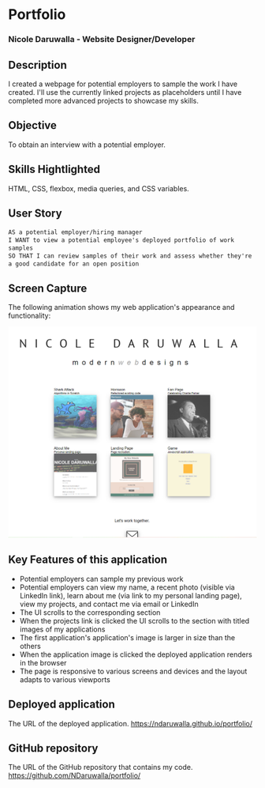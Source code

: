 # Portfolio

### Nicole Daruwalla - Website Designer/Developer

## Description

I created a webpage for potential employers to sample the work I have created. I'll use the currently linked projects as placeholders until I have completed more advanced projects to showcase my skills. 

## Objective
 To obtain an interview with a potential employer.

## Skills Hightlighted
HTML, CSS, flexbox, media queries, and CSS variables. 


## User Story

```
AS a potential employer/hiring manager
I WANT to view a potential employee's deployed portfolio of work samples
SO THAT I can review samples of their work and assess whether they're a good candidate for an open position
```

## Screen Capture

The following animation shows my web application's appearance and functionality:

![portfolio demo](./assets/images/portfoliopage.png)


## Key Features of this application
* Potential employers can sample my previous work
* Potential employers can view my name, a recent photo (visible via LinkedIn link), learn about me (via link to my personal landing page), view my projects, and contact me via email or LinkedIn
* The UI scrolls to the corresponding section
* When the projects link is clicked the UI scrolls to the section with titled images of my applications
* The first application's  application's image is larger in size than the others
* When the application image is clicked the deployed application renders in the browser
* The page is responsive to various screens and devices and the layout adapts to various viewports


## Deployed application

The URL of the deployed application.
https://ndaruwalla.github.io/portfolio/

## GitHub repository

The URL of the GitHub repository that contains my code.
https://github.com/NDaruwalla/portfolio/



